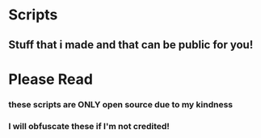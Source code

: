 # Scripts
## Stuff that i made and that can be public for you!

# Please Read
### these scripts are ONLY open source due to my kindness
### I will obfuscate these if I'm not credited!
